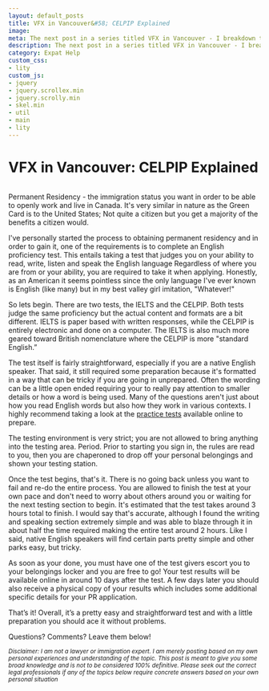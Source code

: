```yaml
---
layout: default_posts
title: VFX in Vancouver&#58; CELPIP Explained
image: 
meta: The next post in a series titled VFX in Vancouver - I breakdown the CELPIP, the English test required for Permanent Residency in Canada. 
description: The next post in a series titled VFX in Vancouver - I breakdown the CELPIP, the English test required for Permanent Residency in Canada.
category: Expat Help
custom_css:
- lity
custom_js:
- jquery
- jquery.scrollex.min
- jquery.scrolly.min
- skel.min
- util
- main
- lity
---
```

<h1 class="major">VFX in Vancouver: CELPIP Explained</h1>
<div>
<span class="image left"><img src="" alt="" />                    
</span>
</div>

Permanent Residency - the immigration status you want in order to be able to openly work and live in Canada. It's very similar in nature as the Green Card is to the United States; Not quite a citizen but you get a majority of the benefits a citizen would.  

I've personally started the process to obtaining permanent residency and in order to gain it, one of the requirements is to complete an English proficiency test. This entails taking a test that judges you on your ability to read, write, listen and speak the English language Regardless of where you are from or your ability, you are required to take it when applying. Honestly, as an American it seems pointless since the only language I've ever known is English (like many) but in my best valley girl imitation, "Whatever!"  

So lets begin. There are two tests, the IELTS and the CELPIP. Both tests judge the same proficiency but the actual content and formats are a bit different. IELTS is paper based with written responses, while the CELPIP is entirely electronic and done on a computer. The IELTS is also much more geared toward British nomenclature where the CELPIP is more "standard English.”  

The test itself is fairly straightforward, especially if you are a native English speaker. That said, it still required some preparation because it's formatted in a way that can be tricky if you are going in unprepared. Often the wording can be a little open ended requiring your to really pay attention to smaller details or how a word is being used. Many of the questions aren't just about how you read English words but also how they work in various contexts. I highly recommend taking a look at the [practice tests](https://secure.paragontesting.ca/InstructionalProducts/FreeOnlineSampleTest/FOST/View/1deeb70f-e15a-4198-a636-d799bb37c3a4) available online to prepare.

The testing environment is very strict; you are not allowed to bring anything into the testing area. Period. Prior to starting you sign in, the rules are read to you, then you are chaperoned to drop off your personal belongings and shown your testing station. 

Once the test begins, that's it. There is no going back unless you want to fail and re-do the entire process. You are allowed to finish the test at your own pace and don't need to worry about others around you or waiting for the next testing section to begin. It's estimated that the test takes around 3 hours total to finish. I would say that's accurate, although I found the writing and speaking section extremely simple and was able to blaze through it in about half the time required making the entire test around 2 hours. Like I said, native English speakers will find certain parts pretty simple and other parks easy, but tricky. 

As soon as your done, you must have one of the test givers escort you to your belongings locker and you are free to go! Your test results will be available online in around 10 days after the test. A few days later you should also receive a physical copy of your results which includes some additional specific details for your PR application. 

That’s it! Overall, it’s a pretty easy and straightforward test and with a little preparation you should ace it without problems. 

Questions? Comments? Leave them below! 


<sub>*Disclaimer: I am not a lawyer or immigration expert. I am merely posting based on my own personal experiences and understanding of the topic. This post is meant to give you some broad knowledge and is not to be considered 100% definitive. Please seek out the correct legal professionals if any of the topics below require concrete answers based on your own personal situation*</sub>

